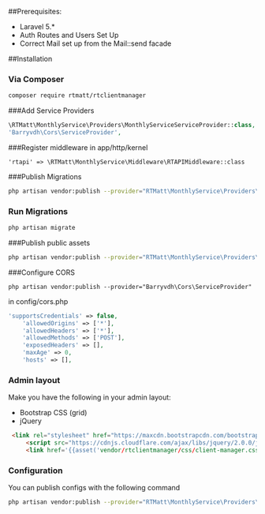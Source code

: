 ##Prerequisites:
 * Laravel 5.*
 * Auth Routes and Users Set Up
 * Correct Mail set up from the Mail::send facade
 
##Installation
### Via Composer

``` bash 
composer require rtmatt/rtclientmanager
```
###Add Service Providers

``` php 
\RTMatt\MonthlyService\Providers\MonthlyServiceServiceProvider::class,
'Barryvdh\Cors\ServiceProvider',
```

###Register middleware
in app/http/kernel
```  
'rtapi' => \RTMatt\MonthlyService\Middleware\RTAPIMiddleware::class
```

###Publish Migrations

``` bash 
php artisan vendor:publish --provider="RTMatt\MonthlyService\Providers\MonthlyServiceServiceProvider" --tag="migrations" 
```

### Run Migrations

``` bash 
php artisan migrate
```

###Publish public assets

``` bash 
php artisan vendor:publish --provider="RTMatt\MonthlyService\Providers\MonthlyServiceServiceProvider" --tag="public"
```


###Configure CORS


```  
php artisan vendor:publish --provider="Barryvdh\Cors\ServiceProvider"
```


in config/cors.php

```  php
'supportsCredentials' => false,
    'allowedOrigins' => ['*'],
    'allowedHeaders' => ['*'],
    'allowedMethods' => ['POST'],
    'exposedHeaders' => [],
    'maxAge' => 0,
    'hosts' => [],
```


### Admin layout
Make you have the following in your admin layout:
* Bootstrap CSS (grid)
* jQuery


``` html 
 <link rel="stylesheet" href="https://maxcdn.bootstrapcdn.com/bootstrap/3.3.6/css/bootstrap.min.css"/>
     <script src="https://cdnjs.cloudflare.com/ajax/libs/jquery/2.0.0/jquery.min.js"></script>
     <link href='{{asset('vendor/rtclientmanager/css/client-manager.css')}}' rel='stylesheet'>
```

### Configuration
You can publish configs with the following command

``` bash 
php artisan vendor:publish --provider="RTMatt\MonthlyService\Providers\MonthlyServiceServiceProvider" --tag="config" 
```



